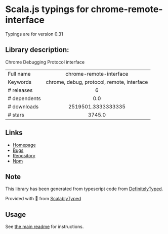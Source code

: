 
# Scala.js typings for chrome-remote-interface

Typings are for version 0.31

## Library description:
Chrome Debugging Protocol interface

|                    |                 |
| ------------------ | :-------------: |
| Full name          | chrome-remote-interface |
| Keywords           | chrome, debug, protocol, remote, interface |
| # releases         | 6 |
| # dependents       | 0.0 |
| # downloads        | 2519501.3333333335 |
| # stars            | 3745.0 |

## Links
- [Homepage](https://github.com/cyrus-and/chrome-remote-interface)
- [Bugs](http://github.com/cyrus-and/chrome-remote-interface/issues)
- [Repository](https://github.com/cyrus-and/chrome-remote-interface)
- [Npm](https://www.npmjs.com/package/chrome-remote-interface)
    


## Note
This library has been generated from typescript code from [DefinitelyTyped](https://definitelytyped.org).

Provided with :purple_heart: from [ScalablyTyped](https://github.com/oyvindberg/ScalablyTyped)

## Usage
See [the main readme](../../readme.md) for instructions.


